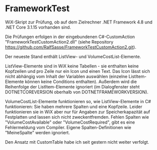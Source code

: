 # FrameworkTest
WiX-Skript zur Prüfung, ob auf dem Zielrechner .NET Framework 4.8 und .NET Core 3.1.15 vorhanden sind.

Die Prüfungen erfolgen in der eingebundenen C#-CustomAction "FrameworkTestCustomAction2.dll" (siehe Repository https://github.com/RalfSasse/FrameworkTestCustomAction2.git).

Der neueste Stand enthält ListView- und VolumeCostList-Elemente.

ListView-Elemente sind in WiX keine Tabellen - sie enthalten keine Kopfzeilen und pro Zeile nur ein Icon und einen Text. Das Icon lässt sich nicht abhängig vom Inhalt der Variablen auswählen (einzelne ListItem-Elemente können keine Conditions enthalten). Außerdem wird die Reihenfolge der ListItem-Elemente ignoriert (im Dialogfenster steht DOTNETCOREVERSION oberhalb von DOTNETFRAMEWORKVERSION).

VolumeCostList-Elemente funktionieren so, wie ListView-Elemente in C# funktionieren: Sie haben mehrere Spalten und eine Kopfzeile. Leider funktionieren sie in WiX aber nur für Angaben zur Speicherkapazität auf Festplatten und lassen sich nicht zweckentfremden. Fehlen Spalten wie "VolumeCostAvailable" oder "VolumeCostRequired", gibt es eine Fehlermeldung vom Compiler. Eigene Spalten-Definitionen wie "MeineSpalte" werden ignoriert.

Den Ansatz mit CustomTable habe ich seit gestern nicht weiter verfolgt.
